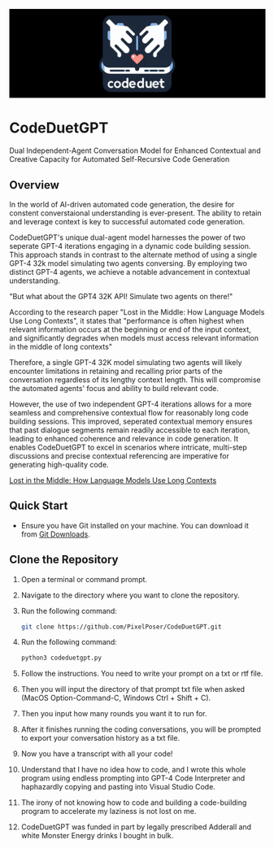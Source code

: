 ![GitHub Logo](CodeDuetGPT_Logo.jpg
)

# CodeDuetGPT

Dual Independent-Agent Conversation Model for Enhanced Contextual and Creative Capacity for Automated Self-Recursive Code Generation

## Overview
In the world of AI-driven automated code generation, the desire for constent converstaional understanding is ever-present. The ability to retain and leverage context is key to successful automated code generation. 

CodeDuetGPT's unique dual-agent model harnesses the power of two seperate GPT-4 iterations engaging in a dynamic code building session. This approach stands in contrast to the alternate method of using a single GPT-4 32k model simulating two agents conversing. By employing two distinct GPT-4 agents, we achieve a notable advancement in contextual understanding.

"But what about the GPT4 32K API! Simulate two agents on there!"

According to the research paper "Lost in the Middle: How Language Models Use Long Contexts", it states that "performance is often highest when relevant information occurs at the beginning or end of the input context, and significantly degrades when models must access relevant information in the middle of long contexts"

Therefore, a single GPT-4 32K model simulating two agents will likely encounter limitations in retaining and recalling prior parts of the conversation regardless of its lengthy context length.  This will compromise the automated agents' focus and ability to build relevant code. 

However, the use of two independent GPT-4 iterations allows for a more seamless and comprehensive contextual flow for reasonably long code building sessions. This improved, seperated contextual memory ensures that past dialogue segments remain readily accessible to each iteration, leading to enhanced coherence and relevance in code generation. It enables CodeDuetGPT to excel in scenarios where intricate, multi-step discussions and precise contextual referencing are imperative for generating high-quality code.

[Lost in the Middle: How Language Models Use Long Contexts](https://arxiv.org/abs/2307.03172)



## Quick Start

- Ensure you have Git installed on your machine. You can download it from [Git Downloads](https://git-scm.com/downloads).

## Clone the Repository

1. Open a terminal or command prompt.
2. Navigate to the directory where you want to clone the repository.
3. Run the following command:
   ```bash
   git clone https://github.com/PixelPoser/CodeDuetGPT.git
3. Run the following command:
   ```bash
   python3 codeduetgpt.py
4. Follow the instructions. You need to write your prompt on a txt or rtf file.

6. Then you will input the directory of that prompt txt file when asked (MacOS Option-Command-C, Windows Ctrl + Shift + C).
   
8. Then you input how many rounds you want it to run for.
   
9. After it finishes running the coding conversations, you will be prompted to export your conversation history as a txt file.
    
10. Now you have a transcript with all your code!
    
11. Understand that I have no idea how to code, and I wrote this whole program using endless prompting into GPT-4 Code Interpreter and haphazardly copying and pasting into Visual Studio Code.
    
12. The irony of not knowing how to code and building a code-building program to accelerate my laziness is not lost on me.
    
13. CodeDuetGPT was funded in part by legally prescribed Adderall and white Monster Energy drinks I bought in bulk.
